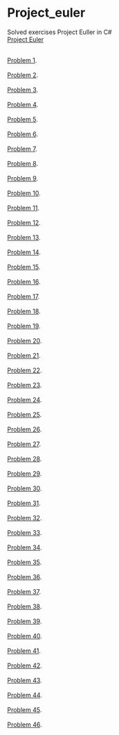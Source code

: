 # Project_euler
 Solved exercises Project Euller in C#
<br>[Project Euler](https://projecteuler.net/archives)<br>


<br>[Problem 1](https://github.com/rafael3do/Project_euler/blob/main/ProjectEuler/Problem1.cs).<br>
<br>[Problem 2](https://github.com/rafael3do/Project_euler/blob/main/ProjectEuler/Problem2.cs).<br>
<br>[Problem 3](https://github.com/rafael3do/Project_euler/blob/main/ProjectEuler/Problem3.cs).<br>
<br>[Problem 4](https://github.com/rafael3do/Project_euler/blob/main/ProjectEuler/Problem4.cs).<br>
<br>[Problem 5](https://github.com/rafael3do/Project_euler/blob/main/ProjectEuler/Problem5.cs).<br>
<br>[Problem 6](https://github.com/rafael3do/Project_euler/blob/main/ProjectEuler/Problem6.cs).<br>
<br>[Problem 7](https://github.com/rafael3do/Project_euler/blob/main/ProjectEuler/Problem7.cs).<br>
<br>[Problem 8](https://github.com/rafael3do/Project_euler/blob/main/ProjectEuler/Problem8.cs).<br>
<br>[Problem 9](https://github.com/rafael3do/Project_euler/blob/main/ProjectEuler/Problem9.cs).<br>
<br>[Problem 10](https://github.com/rafael3do/Project_euler/blob/main/ProjectEuler/Problem10.cs).<br>
<br>[Problem 11](https://github.com/rafael3do/Project_euler/blob/main/ProjectEuler/Problem11.cs).<br>
<br>[Problem 12](https://github.com/rafael3do/Project_euler/blob/main/ProjectEuler/Problem12.cs).<br>
<br>[Problem 13](https://github.com/rafael3do/Project_euler/blob/main/ProjectEuler/Problem13.cs).<br>
<br>[Problem 14](https://github.com/rafael3do/Project_euler/blob/main/ProjectEuler/Problem14.cs).<br>
<br>[Problem 15](https://github.com/rafael3do/Project_euler/blob/main/ProjectEuler/Problem15.cs).<br>
<br>[Problem 16](https://github.com/rafael3do/Project_euler/blob/main/ProjectEuler/Problem16.cs).<br>
<br>[Problem 17](https://github.com/rafael3do/Project_euler/blob/main/ProjectEuler/Problem17.cs).<br>
<br>[Problem 18](https://github.com/rafael3do/Project_euler/blob/main/ProjectEuler/Problem18.cs).<br>
<br>[Problem 19](https://github.com/rafael3do/Project_euler/blob/main/ProjectEuler/Problem19.cs).<br>
<br>[Problem 20](https://github.com/rafael3do/Project_euler/blob/main/ProjectEuler/Problem20.cs).<br>
<br>[Problem 21](https://github.com/rafael3do/Project_euler/blob/main/ProjectEuler/Problem21.cs).<br>
<br>[Problem 22](https://github.com/rafael3do/Project_euler/blob/main/ProjectEuler/Problem22.cs).<br>
<br>[Problem 23](https://github.com/rafael3do/Project_euler/blob/main/ProjectEuler/Problem23.cs).<br>
<br>[Problem 24](https://github.com/rafael3do/Project_euler/blob/main/ProjectEuler/Problem24.cs).<br>
<br>[Problem 25](https://github.com/rafael3do/Project_euler/blob/main/ProjectEuler/Problem25.cs).<br>
<br>[Problem 26](https://github.com/rafael3do/Project_euler/blob/main/ProjectEuler/Problem26.cs).<br>
<br>[Problem 27](https://github.com/rafael3do/Project_euler/blob/main/ProjectEuler/Problem27.cs).<br>
<br>[Problem 28](https://github.com/rafael3do/Project_euler/blob/main/ProjectEuler/Problem28.cs).<br>
<br>[Problem 29](https://github.com/rafael3do/Project_euler/blob/main/ProjectEuler/Problem29.cs).<br>
<br>[Problem 30](https://github.com/rafael3do/Project_euler/blob/main/ProjectEuler/Problem30.cs).<br>
<br>[Problem 31](https://github.com/rafael3do/Project_euler/blob/main/ProjectEuler/Problem31.cs).<br>
<br>[Problem 32](https://github.com/rafael3do/Project_euler/blob/main/ProjectEuler/Problem32.cs).<br>
<br>[Problem 33](https://github.com/rafael3do/Project_euler/blob/main/ProjectEuler/Problem33.cs).<br>
<br>[Problem 34](https://github.com/rafael3do/Project_euler/blob/main/ProjectEuler/Problem34.cs).<br>
<br>[Problem 35](https://github.com/rafael3do/Project_euler/blob/main/ProjectEuler/Problem35.cs).<br>
<br>[Problem 36](https://github.com/rafael3do/Project_euler/blob/main/ProjectEuler/Problem36.cs).<br>
<br>[Problem 37](https://github.com/rafael3do/Project_euler/blob/main/ProjectEuler/Problem37.cs).<br>
<br>[Problem 38](https://github.com/rafael3do/Project_euler/blob/main/ProjectEuler/Problem38.cs).<br>
<br>[Problem 39](https://github.com/rafael3do/Project_euler/blob/main/ProjectEuler/Problem39.cs).<br>
<br>[Problem 40](https://github.com/rafael3do/Project_euler/blob/main/ProjectEuler/Problem40.cs).<br>
<br>[Problem 41](https://github.com/rafael3do/Project_euler/blob/main/ProjectEuler/Problem41.cs).<br>
<br>[Problem 42](https://github.com/rafael3do/Project_euler/blob/main/ProjectEuler/Problem42.cs).<br>
<br>[Problem 43](https://github.com/rafael3do/Project_euler/blob/main/ProjectEuler/Problem43.cs).<br>
<br>[Problem 44](https://github.com/rafael3do/Project_euler/blob/main/ProjectEuler/Problem44.cs).<br>
<br>[Problem 45](https://github.com/rafael3do/Project_euler/blob/main/ProjectEuler/Problem45.cs).<br>
<br>[Problem 46](https://github.com/rafael3do/Project_euler/blob/main/ProjectEuler/Problem46.cs).<br>

